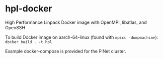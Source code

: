# hpl-docker

High Performance Linpack Docker image with OpenMPI, libatlas, and OpenSSH

To build Docker image on aarch-64-linux (found with `mpicc -dumpmachine`):
`docker build . -t hpl`

Example docker-compose is provided for the PiNet cluster.
